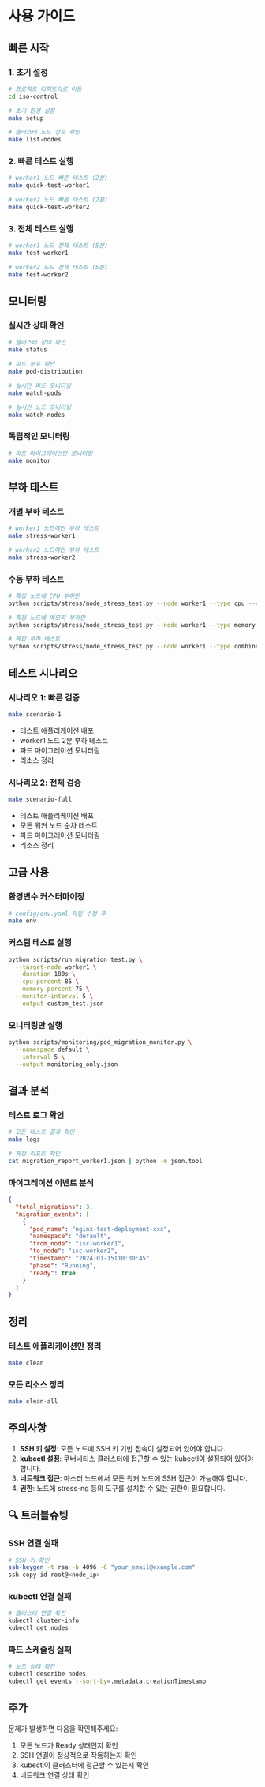 # 사용 가이드

## 빠른 시작

### 1. 초기 설정
```bash
# 프로젝트 디렉토리로 이동
cd iso-control

# 초기 환경 설정
make setup

# 클러스터 노드 정보 확인
make list-nodes
```

### 2. 빠른 테스트 실행
```bash
# worker1 노드 빠른 테스트 (2분)
make quick-test-worker1

# worker2 노드 빠른 테스트 (2분)
make quick-test-worker2
```

### 3. 전체 테스트 실행
```bash
# worker1 노드 전체 테스트 (5분)
make test-worker1

# worker2 노드 전체 테스트 (5분)
make test-worker2
```

## 모니터링

### 실시간 상태 확인
```bash
# 클러스터 상태 확인
make status

# 파드 분포 확인
make pod-distribution

# 실시간 파드 모니터링
make watch-pods

# 실시간 노드 모니터링
make watch-nodes
```

### 독립적인 모니터링
```bash
# 파드 마이그레이션만 모니터링
make monitor
```

## 부하 테스트

### 개별 부하 테스트
```bash
# worker1 노드에만 부하 테스트
make stress-worker1

# worker2 노드에만 부하 테스트
make stress-worker2
```

### 수동 부하 테스트
```bash
# 특정 노드에 CPU 부하만
python scripts/stress/node_stress_test.py --node worker1 --type cpu --cpu-percent 90

# 특정 노드에 메모리 부하만
python scripts/stress/node_stress_test.py --node worker1 --type memory --memory-percent 80

# 복합 부하 테스트
python scripts/stress/node_stress_test.py --node worker1 --type combined --duration 600s
```

## 테스트 시나리오

### 시나리오 1: 빠른 검증
```bash
make scenario-1
```
- 테스트 애플리케이션 배포
- worker1 노드 2분 부하 테스트
- 파드 마이그레이션 모니터링
- 리소스 정리

### 시나리오 2: 전체 검증
```bash
make scenario-full
```
- 테스트 애플리케이션 배포
- 모든 워커 노드 순차 테스트
- 파드 마이그레이션 모니터링
- 리소스 정리

## 고급 사용

### 환경변수 커스터마이징
```bash
# config/env.yaml 파일 수정 후
make env
```

### 커스텀 테스트 실행
```bash
python scripts/run_migration_test.py \
  --target-node worker1 \
  --duration 180s \
  --cpu-percent 85 \
  --memory-percent 75 \
  --monitor-interval 5 \
  --output custom_test.json
```

### 모니터링만 실행
```bash
python scripts/monitoring/pod_migration_monitor.py \
  --namespace default \
  --interval 5 \
  --output monitoring_only.json
```

## 결과 분석

### 테스트 로그 확인
```bash
# 모든 테스트 결과 확인
make logs

# 특정 리포트 확인
cat migration_report_worker1.json | python -m json.tool
```

### 마이그레이션 이벤트 분석
```json
{
  "total_migrations": 3,
  "migration_events": [
    {
      "pod_name": "nginx-test-deployment-xxx",
      "namespace": "default",
      "from_node": "isc-worker1",
      "to_node": "isc-worker2",
      "timestamp": "2024-01-15T10:30:45",
      "phase": "Running",
      "ready": true
    }
  ]
}
```

## 정리

### 테스트 애플리케이션만 정리
```bash
make clean
```

### 모든 리소스 정리
```bash
make clean-all
```

## 주의사항

1. **SSH 키 설정**: 모든 노드에 SSH 키 기반 접속이 설정되어 있어야 합니다.
2. **kubectl 설정**: 쿠버네티스 클러스터에 접근할 수 있는 kubectl이 설정되어 있어야 합니다.
3. **네트워크 접근**: 마스터 노드에서 모든 워커 노드에 SSH 접근이 가능해야 합니다.
4. **권한**: 노드에 stress-ng 등의 도구를 설치할 수 있는 권한이 필요합니다.

## 🔍 트러블슈팅

### SSH 연결 실패
```bash
# SSH 키 확인
ssh-keygen -t rsa -b 4096 -C "your_email@example.com"
ssh-copy-id root@<node_ip>
```

### kubectl 연결 실패
```bash
# 클러스터 연결 확인
kubectl cluster-info
kubectl get nodes
```

### 파드 스케줄링 실패
```bash
# 노드 상태 확인
kubectl describe nodes
kubectl get events --sort-by=.metadata.creationTimestamp
```

## 추가

문제가 발생하면 다음을 확인해주세요:
1. 모든 노드가 Ready 상태인지 확인
2. SSH 연결이 정상적으로 작동하는지 확인
3. kubectl이 클러스터에 접근할 수 있는지 확인
4. 네트워크 연결 상태 확인 